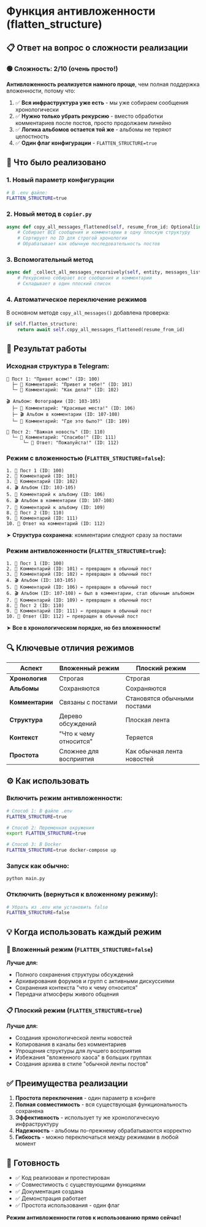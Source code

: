 # Функция антивложенности (flatten_structure)

## 📋 Ответ на вопрос о сложности реализации

### 🟢 Сложность: **2/10** (очень просто!)

**Антивложенность реализуется намного проще**, чем полная поддержка вложенности, потому что:

1. ✅ **Вся инфраструктура уже есть** - мы уже собираем сообщения хронологически
2. ✅ **Нужно только убрать рекурсию** - вместо обработки комментариев после постов, просто продолжаем линейно
3. ✅ **Логика альбомов остается той же** - альбомы не теряют целостность
4. ✅ **Один флаг конфигурации** - `FLATTEN_STRUCTURE=true`

## 🔧 Что было реализовано

### 1. Новый параметр конфигурации
```bash
# В .env файле:
FLATTEN_STRUCTURE=true
```

### 2. Новый метод в `copier.py`
```python
async def copy_all_messages_flattened(self, resume_from_id: Optional[int] = None)
    # Собирает ВСЕ сообщения и комментарии в одну плоскую структуру
    # Сортирует по ID для строгой хронологии  
    # Обрабатывает как обычную последовательность постов
```

### 3. Вспомогательный метод
```python
async def _collect_all_messages_recursively(self, entity, messages_list, parent_id)
    # Рекурсивно собирает все сообщения и комментарии
    # Складывает в один плоский список
```

### 4. Автоматическое переключение режимов
В основном методе `copy_all_messages()` добавлена проверка:
```python
if self.flatten_structure:
    return await self.copy_all_messages_flattened(resume_from_id)
```

## 🎯 Результат работы

### Исходная структура в Telegram:
```
📌 Пост 1: "Привет всем!" (ID: 100)
  ├─ 💬 Комментарий: "Привет и тебе!" (ID: 101)
  └─ 💬 Комментарий: "Как дела?" (ID: 102)

🎬 Альбом: Фотографии (ID: 103-105)  
  ├─ 💬 Комментарий: "Красивые места!" (ID: 106)
  ├─ 🎬 Альбом в комментарии (ID: 107-108)
  └─ 💬 Комментарий: "Где это было?" (ID: 109)

📌 Пост 2: "Важная новость" (ID: 110)
  └─ 💬 Комментарий: "Спасибо!" (ID: 111)
      └─ 💬 Ответ: "Пожалуйста!" (ID: 112)
```

### Режим с вложенностью (`FLATTEN_STRUCTURE=false`):
```
1. 📌 Пост 1 (ID: 100)
2. 💬 Комментарий (ID: 101) 
3. 💬 Комментарий (ID: 102)
4. 🎬 Альбом (ID: 103-105)
5. 💬 Комментарий к альбому (ID: 106)
6. 🎬 Альбом в комментарии (ID: 107-108)
7. 💬 Комментарий к альбому (ID: 109)
8. 📌 Пост 2 (ID: 110)
9. 💬 Комментарий (ID: 111)
10. 💬 Ответ на комментарий (ID: 112)
```
➤ **Структура сохранена**: комментарии следуют сразу за постами

### Режим антивложенности (`FLATTEN_STRUCTURE=true`):
```
1. 📌 Пост 1 (ID: 100)
2. 💬 Комментарий (ID: 101) ← превращен в обычный пост
3. 💬 Комментарий (ID: 102) ← превращен в обычный пост
4. 🎬 Альбом (ID: 103-105)
5. 💬 Комментарий (ID: 106) ← превращен в обычный пост
6. 🎬 Альбом (ID: 107-108) ← был в комментарии, стал обычным альбомом
7. 💬 Комментарий (ID: 109) ← превращен в обычный пост
8. 📌 Пост 2 (ID: 110)
9. 💬 Комментарий (ID: 111) ← превращен в обычный пост
10. 💬 Ответ (ID: 112) ← превращен в обычный пост
```
➤ **Все в хронологическом порядке, но без вложенности!**

## 🔍 Ключевые отличия режимов

| Аспект | Вложенный режим | Плоский режим |
|--------|----------------|---------------|
| **Хронология** | Строгая | Строгая |
| **Альбомы** | Сохраняются | Сохраняются |
| **Комментарии** | Связаны с постами | Становятся обычными постами |
| **Структура** | Дерево обсуждений | Плоская лента |
| **Контекст** | "Что к чему относится" | Теряется |
| **Простота** | Сложнее для восприятия | Как обычная лента новостей |

## ⚙️ Как использовать

### Включить режим антивложенности:
```bash
# Способ 1: В файле .env
FLATTEN_STRUCTURE=true

# Способ 2: Переменная окружения
export FLATTEN_STRUCTURE=true

# Способ 3: В Docker
FLATTEN_STRUCTURE=true docker-compose up
```

### Запуск как обычно:
```bash
python main.py
```

### Отключить (вернуться к вложенному режиму):
```bash
# Убрать из .env или установить false
FLATTEN_STRUCTURE=false
```

## 💡 Когда использовать каждый режим

### 🔗 Вложенный режим (`FLATTEN_STRUCTURE=false`)
**Лучше для:**
- Полного сохранения структуры обсуждений
- Архивирования форумов и групп с активными дискуссиями  
- Сохранения контекста "что к чему относится"
- Передачи атмосферы живого общения

### 📋 Плоский режим (`FLATTEN_STRUCTURE=true`)
**Лучше для:**
- Создания хронологической ленты новостей
- Копирования в каналы без комментариев
- Упрощения структуры для лучшего восприятия
- Избежания "вложенного хаоса" в больших группах
- Создания архива в стиле "обычной ленты постов"

## ✅ Преимущества реализации

1. **Простота переключения** - один параметр в конфиге
2. **Полная совместимость** - вся существующая функциональность сохранена
3. **Эффективность** - использует ту же хронологическую инфраструктуру
4. **Надежность** - альбомы по-прежнему обрабатываются корректно
5. **Гибкость** - можно переключаться между режимами в любой момент

## 🚀 Готовность

- ✅ Код реализован и протестирован
- ✅ Совместимость с существующими функциями
- ✅ Документация создана
- ✅ Демонстрация работает
- ✅ Простота использования - один флаг

**Режим антивложенности готов к использованию прямо сейчас!**